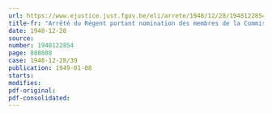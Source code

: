 ```yaml
---
url: https://www.ejustice.just.fgov.be/eli/arrete/1948/12/28/1948122854/justel
title-fr: "Arrêté du Régent portant nomination des membres de la Commission nationale paritaire du Spectacle"
date: 1948-12-28
source:
number: 1948122854
page: 888888
case: 1948-12-28/39
publication: 1949-01-08
starts:
modifies:
pdf-original:
pdf-consolidated:
---
```


